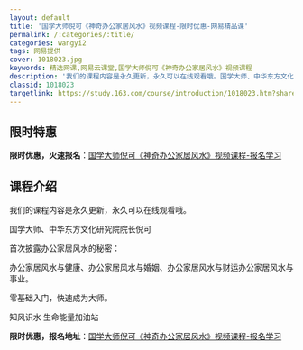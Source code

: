 ```yaml
---
layout: default
title: '国学大师倪可《神奇办公家居风水》视频课程-限时优惠-网易精品课'
permalink: /:categories/:title/
categories: wangyi2
tags: 网易提供
cover: 1018023.jpg
keywords: 精选网课,网易云课堂,国学大师倪可《神奇办公家居风水》视频课程
description: '我们的课程内容是永久更新，永久可以在线观看哦。国学大师、中华东方文化研究院院长倪可首次披露办公家居风水的秘密：办公家居风'
classid: 1018023
targetlink: https://study.163.com/course/introduction/1018023.htm?share=1&shareId=1025206652&utm_campaign=share&utm_medium=iphoneShare&utm_source=&utm_u=1025206652
---
```


## 限时特惠

**限时优惠，火速报名**：[国学大师倪可《神奇办公家居风水》视频课程-报名学习](https://study.163.com/course/introduction/1018023.htm?share=1&shareId=1025206652&utm_campaign=share&utm_medium=iphoneShare&utm_source=&utm_u=1025206652)

## 课程介绍

我们的课程内容是永久更新，永久可以在线观看哦。

国学大师、中华东方文化研究院院长倪可 

首次披露办公家居风水的秘密： 

办公家居风水与健康、办公家居风水与婚姻、办公家居风水与财运办公家居风水与事业。 

零基础入门，快速成为大师。 

知风识水  生命能量加油站

**限时优惠，报名地址**：[国学大师倪可《神奇办公家居风水》视频课程-报名学习](https://study.163.com/course/introduction/1018023.htm?share=1&shareId=1025206652&utm_campaign=share&utm_medium=iphoneShare&utm_source=&utm_u=1025206652)

